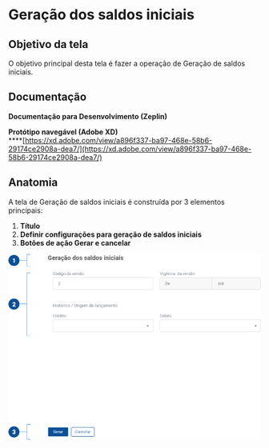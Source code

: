 # Geração dos saldos iniciais

## Objetivo da tela

O objetivo principal desta tela é fazer a operação de Geração de saldos iniciais.

## Documentação

**Documentação para Desenvolvimento (Zeplin)**

**Protótipo navegável (Adobe XD)**\
****[https://xd.adobe.com/view/a896f337-ba97-468e-58b6-29174ce2908a-dea7/](https://xd.adobe.com/view/a896f337-ba97-468e-58b6-29174ce2908a-dea7/)

## Anatomia

A tela de Geração de saldos iniciais é construída por 3 elementos principais:

1. **Título**
2. **Definir configurações para geração de saldos iniciais**
3. **Botões de ação Gerar e cancelar**

![](<../../.gitbook/assets/image (808).png>)
